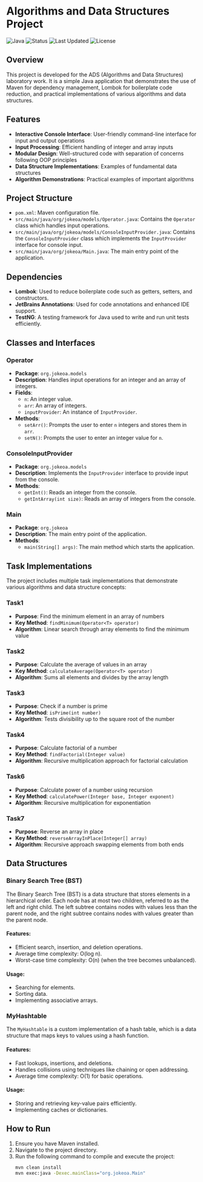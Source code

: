 # Algorithms and Data Structures Project

![Java](https://img.shields.io/badge/Language-Java-orange)
![Status](https://img.shields.io/badge/Status-Active-brightgreen)
![Last Updated](https://img.shields.io/badge/Last%20Updated-2025--04--29-blue)
![License](https://img.shields.io/npm/l/@tiptap/core.svg)

## Overview
This project is developed for the ADS (Algorithms and Data Structures) laboratory work. It is a simple Java application that demonstrates the use of Maven for dependency management, Lombok for boilerplate code reduction, and practical implementations of various algorithms and data structures.

## Features
- **Interactive Console Interface**: User-friendly command-line interface for input and output operations
- **Input Processing**: Efficient handling of integer and array inputs
- **Modular Design**: Well-structured code with separation of concerns following OOP principles
- **Data Structure Implementations**: Examples of fundamental data structures
- **Algorithm Demonstrations**: Practical examples of important algorithms

## Project Structure
- `pom.xml`: Maven configuration file.
- `src/main/java/org/jokeoa/models/Operator.java`: Contains the `Operator` class which handles input operations.
- `src/main/java/org/jokeoa/models/ConsoleInputProvider.java`: Contains the `ConsoleInputProvider` class which implements the `InputProvider` interface for console input.
- `src/main/java/org/jokeoa/Main.java`: The main entry point of the application.

## Dependencies
- **Lombok**: Used to reduce boilerplate code such as getters, setters, and constructors.
- **JetBrains Annotations**: Used for code annotations and enhanced IDE support.
- **TestNG**: A testing framework for Java used to write and run unit tests efficiently.

## Classes and Interfaces

### Operator
- **Package**: `org.jokeoa.models`
- **Description**: Handles input operations for an integer and an array of integers.
- **Fields**:
  - `n`: An integer value.
  - `arr`: An array of integers.
  - `inputProvider`: An instance of `InputProvider`.
- **Methods**:
  - `setArr()`: Prompts the user to enter `n` integers and stores them in `arr`.
  - `setN()`: Prompts the user to enter an integer value for `n`.

### ConsoleInputProvider
- **Package**: `org.jokeoa.models`
- **Description**: Implements the `InputProvider` interface to provide input from the console.
- **Methods**:
  - `getInt()`: Reads an integer from the console.
  - `getIntArray(int size)`: Reads an array of integers from the console.
### Main
- **Package**: `org.jokeoa`
- **Description**: The main entry point of the application.
- **Methods**:
  - `main(String[] args)`: The main method which starts the application.

## Task Implementations

The project includes multiple task implementations that demonstrate various algorithms and data structure concepts:

### Task1
- **Purpose**: Find the minimum element in an array of numbers
- **Key Method**: `findMinimum(Operator<T> operator)`
- **Algorithm**: Linear search through array elements to find the minimum value

### Task2
- **Purpose**: Calculate the average of values in an array
- **Key Method**: `calculateAverage(Operator<T> operator)`
- **Algorithm**: Sums all elements and divides by the array length

### Task3
- **Purpose**: Check if a number is prime
- **Key Method**: `isPrime(int number)`
- **Algorithm**: Tests divisibility up to the square root of the number

### Task4
- **Purpose**: Calculate factorial of a number
- **Key Method**: `findFactorial(Integer value)`
- **Algorithm**: Recursive multiplication approach for factorial calculation

### Task6
- **Purpose**: Calculate power of a number using recursion
- **Key Method**: `calculatePower(Integer base, Integer exponent)`
- **Algorithm**: Recursive multiplication for exponentiation

### Task7
- **Purpose**: Reverse an array in place
- **Key Method**: `reverseArrayInPlace(Integer[] array)`
- **Algorithm**: Recursive approach swapping elements from both ends

## Data Structures

### Binary Search Tree (BST)
The Binary Search Tree (BST) is a data structure that stores elements in a hierarchical order. Each node has at most two children, referred to as the left and right child. The left subtree contains nodes with values less than the parent node, and the right subtree contains nodes with values greater than the parent node.

#### Features:
- Efficient search, insertion, and deletion operations.
- Average time complexity: O(log n).
- Worst-case time complexity: O(n) (when the tree becomes unbalanced).

#### Usage:
- Searching for elements.
- Sorting data.
- Implementing associative arrays.

### MyHashtable
The `MyHashtable` is a custom implementation of a hash table, which is a data structure that maps keys to values using a hash function.

#### Features:
- Fast lookups, insertions, and deletions.
- Handles collisions using techniques like chaining or open addressing.
- Average time complexity: O(1) for basic operations.

#### Usage:
- Storing and retrieving key-value pairs efficiently.
- Implementing caches or dictionaries.

## How to Run
1. Ensure you have Maven installed.
2. Navigate to the project directory.
3. Run the following command to compile and execute the project:
   ```sh
   mvn clean install
   mvn exec:java -Dexec.mainClass="org.jokeoa.Main"
`
`
